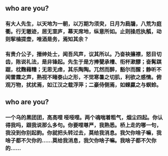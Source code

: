 ##  who are you? 

### 有大人先生，以天地为一朝，以万期为须臾，日月为扃牖，八荒为庭衢。行无辙迹，居无室庐，幕天席地，纵意所如。止则操卮执觚，动则挈榼提壶，唯酒是务，焉知其余？

### 有贵介公子，搢绅处士，闻吾风声，议其所以。乃奋袂攘襟，怒目切齿，陈说礼法，是非锋起。先生于是方捧甖承槽、衔杯漱醪；奋髯踑踞，枕麴藉糟；无思无虑，其乐陶陶。兀然而醉，豁尔而醒；静听不闻雷霆之声，熟视不睹泰山之形，不觉寒暑之切肌，利欲之感情。俯观万物，扰扰焉，如江汉之载浮萍；二豪侍侧焉，如蜾蠃之与螟蛉。

##  who are you? 

### 一个乌的黑团团，高高哩 哑哑哩。两个魂喘着粗气，烟尘四起。你认得我吗，跟我说那么多句。你要哩尊严，我熟悉。桥上走的哪一句，我没到你别起韵。你就把头转过去，莫给我消息。我欠你啥子嘛，我啥子都不欠你的......莫给我消息，我欠你啥子嘛。我啥子都不欠你的......


